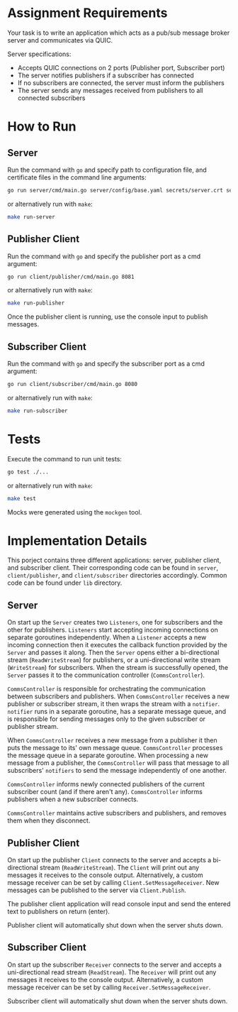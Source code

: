 # Assignment Requirements

Your task is to write an application which acts as a pub/sub message broker server and communicates via QUIC.
 
Server specifications:
* Accepts QUIC connections on 2 ports (Publisher port, Subscriber port)
* The server notifies publishers if a subscriber has connected
* If no subscribers are connected, the server must inform the publishers
* The server sends any messages received from publishers to all connected subscribers

# How to Run

## Server

Run the command with `go` and specify path to configuration file, and certificate files in the command line arguments:
```bash
go run server/cmd/main.go server/config/base.yaml secrets/server.crt secrets/server.key
```
or alternatively run with `make`:
```bash
make run-server
```

## Publisher Client

Run the command with `go` and specify the publisher port as a cmd argument:
```bash
go run client/publisher/cmd/main.go 8081
```
or alternatively run with `make`:
```bash
make run-publisher
```

Once the publisher client is running, use the console input to publish messages.

## Subscriber Client

Run the command with `go` and specify the subscriber port as a cmd argument:
```bash
go run client/subscriber/cmd/main.go 8080
```
or alternatively run with `make`:
```bash
make run-subscriber
```

# Tests

Execute the command to run unit tests:
```bash
go test ./...
```
or alternatively run with `make`:
```bash
make test
```

Mocks were generated using the `mockgen` tool.

# Implementation Details

This porject contains three different applications: server, publisher client, and subscriber client. Their corresponding code can be found in `server`, `client/publisher`, and `client/subscriber` directories accordingly. Common code can be found under `lib` directory.

## Server

On start up the `Server` creates two `Listeners`, one for subscribers and the other for publishers. `Listeners` start accepting incoming connections on separate goroutines independently. When a `Listener` accepts a new incoming connection then it executes the callback function provided by the `Server` and passes it along. Then the `Server` opens either a bi-directional stream (`ReadWriteStream`) for publishers, or a uni-directional write stream (`WriteStream`) for subscribers. When the stream is successfully opened, the `Server` passes it to the communication controller (`CommsController`).

`CommsController` is responsible for orchestrating the communication between subscribers and publishers. When `CommsController` receives a new publisher or subscriber stream, it then wraps the stream with a `notifier`. `notifier` runs in a separate goroutine, has a separate message queue, and is responsible for sending messages only to the given subscriber or publisher stream.

When `CommsController` receives a new message from a publisher it then puts the message to its' own message queue. `CommsController` processes the message queue in a separate goroutine. When processing a new message from a publisher, the `CommsController` will pass that message to all subscribers' `notifiers` to send the message independently of one another.

`CommsController` informs newly connected publishers of the current subscriber count (and if there aren't any). `CommsController` informs publishers when a new subscriber connects.

`CommsController` maintains active subscribers and publishers, and removes them when they disconnect.

## Publisher Client

On start up the publisher `Client` connects to the server and accepts a bi-directional stream (`ReadWriteStream`). The `Client` will print out any messages it receives to the console output. Alternatively, a custom message receiver can be set by calling `Client.SetMessageReceiver`. New messages can be published to the server via `Client.Publish`.

The publisher client application will read console input and send the entered text to publishers on return (enter).

Publisher client will automatically shut down when the server shuts down.

## Subscriber Client

On start up the subscriber `Receiver` connects to the server and accepts a uni-directional read stream (`ReadStream`). The `Receiver` will print out any messages it receives to the console output. Alternatively, a custom message receiver can be set by calling `Receiver.SetMessageReceiver`.

Subscriber client will automatically shut down when the server shuts down.
